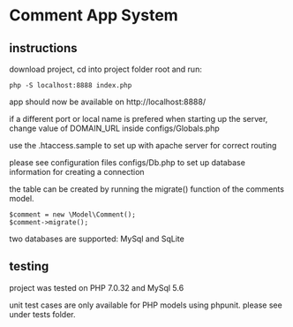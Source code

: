 # Comment App System

## instructions

download project, cd into project folder root and run:

```
php -S localhost:8888 index.php
```

app should now be available on http://localhost:8888/

if a different port or local name is prefered when starting up the server,
change value of DOMAIN_URL inside configs/Globals.php

use the .htaccess.sample to set up with apache server for correct routing

please see configuration files configs/Db.php to set up database information
for creating a connection

the table can be created by running the migrate() function of the comments model.

```
$comment = new \Model\Comment();
$comment->migrate();
```

two databases are supported: MySql and SqLite

## testing

project was tested on PHP 7.0.32 and MySql 5.6

unit test cases are only available for PHP models using phpunit.
please see under tests folder.

